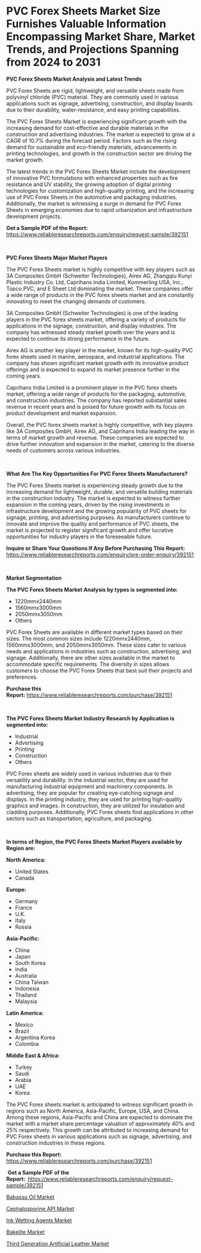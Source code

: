 <p><h1>PVC Forex Sheets Market Size Furnishes Valuable Information Encompassing Market Share, Market Trends, and Projections Spanning from 2024 to 2031</h1></p><p><strong>PVC Forex Sheets Market Analysis and Latest Trends</strong></p>
<p><p>PVC Forex Sheets are rigid, lightweight, and versatile sheets made from polyvinyl chloride (PVC) material. They are commonly used in various applications such as signage, advertising, construction, and display boards due to their durability, water-resistance, and easy printing capabilities.</p><p>The PVC Forex Sheets Market is experiencing significant growth with the increasing demand for cost-effective and durable materials in the construction and advertising industries. The market is expected to grow at a CAGR of 10.7% during the forecast period. Factors such as the rising demand for sustainable and eco-friendly materials, advancements in printing technologies, and growth in the construction sector are driving the market growth.</p><p>The latest trends in the PVC Forex Sheets Market include the development of innovative PVC formulations with enhanced properties such as fire resistance and UV stability, the growing adoption of digital printing technologies for customization and high-quality printing, and the increasing use of PVC Forex Sheets in the automotive and packaging industries. Additionally, the market is witnessing a surge in demand for PVC Forex Sheets in emerging economies due to rapid urbanization and infrastructure development projects.</p></p>
<p><strong>Get a Sample PDF of the Report:&nbsp;</strong> <a href="https://www.reliableresearchreports.com/enquiry/request-sample/392151">https://www.reliableresearchreports.com/enquiry/request-sample/392151</a></p>
<p>&nbsp;</p>
<p><strong>PVC Forex Sheets Major Market Players</strong></p>
<p><p>The PVC Forex Sheets market is highly competitive with key players such as 3A Composites GmbH (Schweiter Technologies), Airex AG, Zhangqiu Kunyi Plastic Industry Co. Ltd, Caprihans India Limited, Kommerling USA, Inc., Topco PVC, and E Sheet Ltd dominating the market. These companies offer a wide range of products in the PVC forex sheets market and are constantly innovating to meet the changing demands of customers.</p><p>3A Composites GmbH (Schweiter Technologies) is one of the leading players in the PVC forex sheets market, offering a variety of products for applications in the signage, construction, and display industries. The company has witnessed steady market growth over the years and is expected to continue its strong performance in the future.</p><p>Airex AG is another key player in the market, known for its high-quality PVC forex sheets used in marine, aerospace, and industrial applications. The company has shown significant market growth with its innovative product offerings and is expected to expand its market presence further in the coming years.</p><p>Caprihans India Limited is a prominent player in the PVC forex sheets market, offering a wide range of products for the packaging, automotive, and construction industries. The company has reported substantial sales revenue in recent years and is poised for future growth with its focus on product development and market expansion.</p><p>Overall, the PVC forex sheets market is highly competitive, with key players like 3A Composites GmbH, Airex AG, and Caprihans India leading the way in terms of market growth and revenue. These companies are expected to drive further innovation and expansion in the market, catering to the diverse needs of customers across various industries.</p></p>
<p>&nbsp;</p>
<p><strong>What Are The Key Opportunities For PVC Forex Sheets Manufacturers?</strong></p>
<p><p>The PVC Forex Sheets market is experiencing steady growth due to the increasing demand for lightweight, durable, and versatile building materials in the construction industry. The market is expected to witness further expansion in the coming years, driven by the rising investments in infrastructure development and the growing popularity of PVC sheets for signage, printing, and advertising purposes. As manufacturers continue to innovate and improve the quality and performance of PVC sheets, the market is projected to register significant growth and offer lucrative opportunities for industry players in the foreseeable future.</p></p>
<p><strong>Inquire or Share Your Questions If Any Before Purchasing This Report:</strong> <a href="https://www.reliableresearchreports.com/enquiry/pre-order-enquiry/392151">https://www.reliableresearchreports.com/enquiry/pre-order-enquiry/392151</a></p>
<p>&nbsp;</p>
<p><strong>Market Segmentation</strong></p>
<p><strong>The PVC Forex Sheets Market Analysis by types is segmented into:</strong></p>
<p><ul><li>1220mmx2440mm</li><li>1560mmx3000mm</li><li>2050mmx3050mm</li><li>Others</li></ul></p>
<p><p>PVC Forex Sheets are available in different market types based on their sizes. The most common sizes include 1220mmx2440mm, 1560mmx3000mm, and 2050mmx3050mm. These sizes cater to various needs and applications in industries such as construction, advertising, and signage. Additionally, there are other sizes available in the market to accommodate specific requirements. The diversity in sizes allows customers to choose the PVC Forex Sheets that best suit their projects and preferences.</p></p>
<p><strong>Purchase this Report:&nbsp;</strong><a href="https://www.reliableresearchreports.com/purchase/392151">https://www.reliableresearchreports.com/purchase/392151</a></p>
<p>&nbsp;</p>
<p><strong>The PVC Forex Sheets Market Industry Research by Application is segmented into:</strong></p>
<p><ul><li>Industrial</li><li>Advertising</li><li>Printing</li><li>Construction</li><li>Others</li></ul></p>
<p><p>PVC Forex sheets are widely used in various industries due to their versatility and durability. In the industrial sector, they are used for manufacturing industrial equipment and machinery components. In advertising, they are popular for creating eye-catching signage and displays. In the printing industry, they are used for printing high-quality graphics and images. In construction, they are utilized for insulation and cladding purposes. Additionally, PVC Forex sheets find applications in other sectors such as transportation, agriculture, and packaging.</p></p>
<p>&nbsp;</p>
<p><strong>In terms of Region, the PVC Forex Sheets Market Players available by Region are:</strong></p>
<p>
    <p> <strong> North America: </strong>
        <ul>
            <li>United States</li>
            <li>Canada</li>
        </ul>
        </p> 
    <p> <strong> Europe: </strong>
        <ul>
            <li>Germany</li>
            <li>France</li>
            <li>U.K.</li>
            <li>Italy</li>
            <li>Russia</li>
        </ul>
        </p> 
    <p> <strong> Asia-Pacific: </strong>
        <ul>
            <li>China</li>
            <li>Japan</li>
            <li>South Korea</li>
            <li>India</li>
            <li>Australia</li>
            <li>China Taiwan</li>
            <li>Indonesia</li>
            <li>Thailand</li>
            <li>Malaysia</li>
        </ul>
        </p> 
    <p> <strong> Latin America: </strong>
        <ul>
            <li>Mexico</li>
            <li>Brazil</li>
            <li>Argentina Korea</li>
            <li>Colombia</li>
        </ul>
        </p> 
    <p> <strong> Middle East & Africa: </strong>
        <ul>
            <li>Turkey</li>
            <li>Saudi</li>
            <li>Arabia</li>
            <li>UAE</li>
            <li>Korea</li>
        </ul>
    </p>
    </p>
<p><p>The PVC Forex sheets market is anticipated to witness significant growth in regions such as North America, Asia-Pacific, Europe, USA, and China. Among these regions, Asia-Pacific and China are expected to dominate the market with a market share percentage valuation of approximately 40% and 25% respectively. This growth can be attributed to increasing demand for PVC Forex sheets in various applications such as signage, advertising, and construction industries in these regions.</p></p>
<p><strong>Purchase this Report: </strong><a href="https://www.reliableresearchreports.com/purchase/392151">https://www.reliableresearchreports.com/purchase/392151</a></p>
<p>&nbsp;<strong>Get a Sample PDF of the Report:&nbsp;&nbsp;</strong><a href="https://www.reliableresearchreports.com/enquiry/request-sample/392151">https://www.reliableresearchreports.com/enquiry/request-sample/392151</a></p>
<p><strong></strong></p>
<p><p><a href="https://view.publitas.com/reportprime-1/babassu-oil-market-research-report-reveals-the-latest-trends-and-opportunities-of-this-market-for-period-from-2024-2031/">Babassu Oil Market</a></p><p><a href="https://ivy-potential-64b.notion.site/Cephalosporine-API-Market-Size-Reflecting-a-Forecast-Till-2031-Market-By-Type-By-Application-and-B-e849817747f345a589189eccdac217c9">Cephalosporine API Market</a></p><p><a href="https://five-trouble-98a.notion.site/Ink-Wetting-Agents-Market-A-Comprehensive-Report-of-its-Market-Share-Growth-Trends-2024-2031-ae075fe9983d458fafd8e42b507e4aa6">Ink Wetting Agents Market</a></p><p><a href="https://view.publitas.com/reportprime-1/bakelite-market-size-growing-and-forecasted-for-period-from-2024-2031-and-provides-complete-market-analysis-of-this-market/">Bakelite Market</a></p><p><a href="https://nifty-kite-d51.notion.site/Third-Generation-Artificial-Leather-Market-Size-Focuses-on-Market-Dynamics-In-Depth-Analysis-and-Fu-2ec5a5f68ee94021a7d3d4daa9166c91">Third Generation Artificial Leather Market</a></p></p>